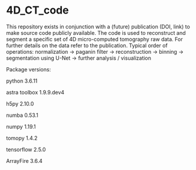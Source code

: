 # 4D_CT_code
This repository exists in conjunction with a (future) publication (DOI, link) to make source code publicly available.
The code is used to reconstruct and segment a specific set of 4D micro-computed tomography raw data. For further details on the data refer to the publication.
Typical order of operations:
normalization -> paganin filter -> reconstruction -> binning -> segmentation using U-Net -> further analysis / visualization

Package versions:

python          3.6.11

astra toolbox   1.9.9.dev4

h5py            2.10.0

numba           0.53.1

numpy           1.19.1

tomopy          1.4.2

tensorflow      2.5.0

ArrayFire       3.6.4
